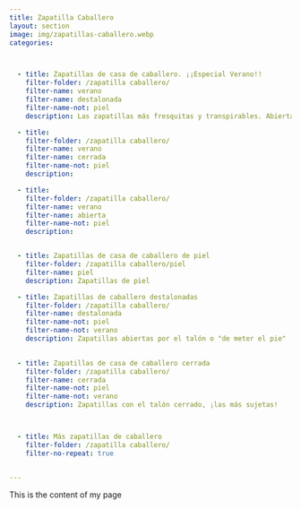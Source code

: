 ```yaml
---
title: Zapatilla Caballero
layout: section
image: img/zapatillas-caballero.webp
categories:



  - title: Zapatillas de casa de caballero. ¡¡Especial Verano!!
    filter-folder: /zapatilla caballero/
    filter-name: verano
    filter-name: destalonada
    filter-name-not: piel
    description: Las zapatillas más fresquitas y transpirables. Abiertas, destalonadas y cerradas, pero de verano!!

  - title: 
    filter-folder: /zapatilla caballero/
    filter-name: verano
    filter-name: cerrada
    filter-name-not: piel
    description: 

  - title: 
    filter-folder: /zapatilla caballero/
    filter-name: verano
    filter-name: abierta
    filter-name-not: piel
    description: 


  - title: Zapatillas de casa de caballero de piel
    filter-folder: /zapatilla caballero/piel
    filter-name: piel
    description: Zapatillas de piel

  - title: Zapatillas de caballero destalonadas
    filter-folder: /zapatilla caballero/
    filter-name: destalonada
    filter-name-not: piel
    filter-name-not: verano
    description: Zapatillas abiertas por el talón o "de meter el pie"
    

  - title: Zapatillas de casa de caballero cerrada
    filter-folder: /zapatilla caballero/
    filter-name: cerrada
    filter-name-not: piel
    filter-name-not: verano
    description: Zapatillas con el talón cerrado, ¡las más sujetas!



  - title: Más zapatillas de caballero
    filter-folder: /zapatilla caballero/
    filter-no-repeat: true


---
```


This is the content of my page